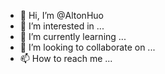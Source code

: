 - 👋 Hi, I’m @AltonHuo
- 👀 I’m interested in ...
- 🌱 I’m currently learning ...
- 💞️ I’m looking to collaborate on ...
- 📫 How to reach me ...

<!---
AltonHuo/AltonHuo is a ✨ special ✨ repository because its `README.md` (this file) appears on your GitHub profile.
You can click the Preview link to take a look at your changes.
--->
